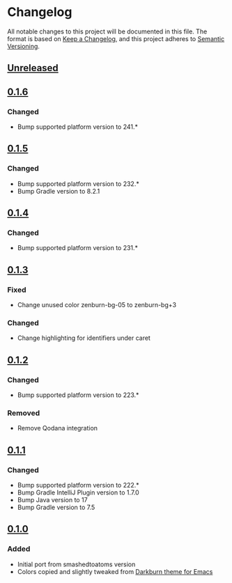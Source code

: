 # Changelog
All notable changes to this project will be documented in this file.
The format is based on [Keep a
Changelog](https://keepachangelog.com/en/1.0.0/), and this project
adheres to [Semantic Versioning](https://semver.org/spec/v2.0.0.html).

## [Unreleased]

## [0.1.6]

### Changed
- Bump supported platform version to 241.*

## [0.1.5]

### Changed
- Bump supported platform version to 232.*
- Bump Gradle version to 8.2.1

## [0.1.4]

### Changed
- Bump supported platform version to 231.*

## [0.1.3]

### Fixed
- Change unused color zenburn-bg-05 to zenburn-bg+3

### Changed
- Change highlighting for identifiers under caret

## [0.1.2]

### Changed
- Bump supported platform version to 223.*

### Removed
- Remove Qodana integration

## [0.1.1]

### Changed
- Bump supported platform version to 222.*
- Bump Gradle IntelliJ Plugin version to 1.7.0
- Bump Java version to 17
- Bump Gradle version to 7.5

## [0.1.0]

### Added
- Initial port from smashedtoatoms version
- Colors copied and slightly tweaked from [Darkburn theme for Emacs](https://github.com/gorauskas/darkburn-theme)

[Unreleased]: null/compare/v0.1.6...HEAD
[0.1.6]: null/compare/v0.1.5...v0.1.6
[0.1.5]: null/compare/v0.1.4...v0.1.5
[0.1.4]: null/compare/v0.1.3...v0.1.4
[0.1.3]: null/compare/v0.1.2...v0.1.3
[0.1.2]: null/compare/v0.1.1...v0.1.2
[0.1.1]: null/compare/v0.1.0...v0.1.1
[0.1.0]: null/commits/v0.1.0

